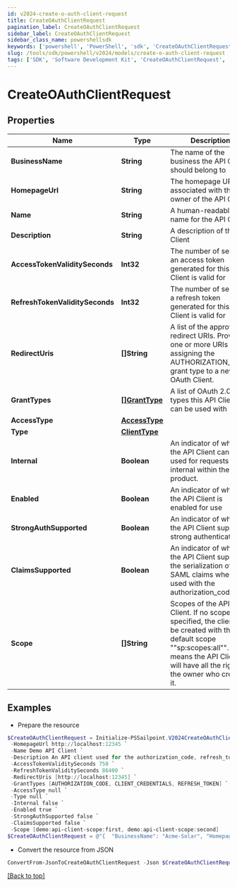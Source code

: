 ```yaml
---
id: v2024-create-o-auth-client-request
title: CreateOAuthClientRequest
pagination_label: CreateOAuthClientRequest
sidebar_label: CreateOAuthClientRequest
sidebar_class_name: powershellsdk
keywords: ['powershell', 'PowerShell', 'sdk', 'CreateOAuthClientRequest', 'V2024CreateOAuthClientRequest'] 
slug: /tools/sdk/powershell/v2024/models/create-o-auth-client-request
tags: ['SDK', 'Software Development Kit', 'CreateOAuthClientRequest', 'V2024CreateOAuthClientRequest']
---
```



# CreateOAuthClientRequest

## Properties

Name | Type | Description | Notes
------------ | ------------- | ------------- | -------------
**BusinessName** | **String** | The name of the business the API Client should belong to | [optional] 
**HomepageUrl** | **String** | The homepage URL associated with the owner of the API Client | [optional] 
**Name** | **String** | A human-readable name for the API Client | [required]
**Description** | **String** | A description of the API Client | [required]
**AccessTokenValiditySeconds** | **Int32** | The number of seconds an access token generated for this API Client is valid for | [required]
**RefreshTokenValiditySeconds** | **Int32** | The number of seconds a refresh token generated for this API Client is valid for | [optional] 
**RedirectUris** | **[]String** | A list of the approved redirect URIs. Provide one or more URIs when assigning the AUTHORIZATION_CODE grant type to a new OAuth Client. | [optional] 
**GrantTypes** | [**[]GrantType**](grant-type) | A list of OAuth 2.0 grant types this API Client can be used with | [required]
**AccessType** | [**AccessType**](access-type) |  | [required]
**Type** | [**ClientType**](client-type) |  | [optional] 
**Internal** | **Boolean** | An indicator of whether the API Client can be used for requests internal within the product. | [optional] 
**Enabled** | **Boolean** | An indicator of whether the API Client is enabled for use | [required]
**StrongAuthSupported** | **Boolean** | An indicator of whether the API Client supports strong authentication | [optional] 
**ClaimsSupported** | **Boolean** | An indicator of whether the API Client supports the serialization of SAML claims when used with the authorization_code flow | [optional] 
**Scope** | **[]String** | Scopes of the API Client. If no scope is specified, the client will be created with the default scope ""sp:scopes:all"". This means the API Client will have all the rights of the owner who created it. | [optional] 

## Examples

- Prepare the resource
```powershell
$CreateOAuthClientRequest = Initialize-PSSailpoint.V2024CreateOAuthClientRequest  -BusinessName Acme-Solar `
 -HomepageUrl http://localhost:12345 `
 -Name Demo API Client `
 -Description An API client used for the authorization_code, refresh_token, and client_credentials flows `
 -AccessTokenValiditySeconds 750 `
 -RefreshTokenValiditySeconds 86400 `
 -RedirectUris [http://localhost:12345] `
 -GrantTypes [AUTHORIZATION_CODE, CLIENT_CREDENTIALS, REFRESH_TOKEN] `
 -AccessType null `
 -Type null `
 -Internal false `
 -Enabled true `
 -StrongAuthSupported false `
 -ClaimsSupported false `
 -Scope [demo:api-client-scope:first, demo:api-client-scope:second]
$CreateOAuthClientRequest = @"{  "BusinessName": "Acme-Solar", "HomepageUrl": "http://localhost:12345", "Name": "Demo API Client", "Description": "An API client used for the authorization_code, refresh_token, and client_credentials flows", "AccessTokenValiditySeconds": "750", "RefreshTokenValiditySeconds": "86400", "RedirectUris": ["http:", "//localhost:12345]", "GrantTypes:", ["AUTHORIZATION_CODE", "CLIENT_CREDENTIALS", "REFRESH_TOKEN"], "AccessType: null", "Type: null", "Internal: false", "Enabled: true", "StrongAuthSupported: false", "ClaimsSupported: false", "Scope:", ["demo:", "api-client-scope:first", "demo:", "api-client-scope:second]"]] }"@
```

- Convert the resource from JSON
```powershell
ConvertFrom-JsonToCreateOAuthClientRequest -Json $CreateOAuthClientRequest
```


[[Back to top]](#) 

